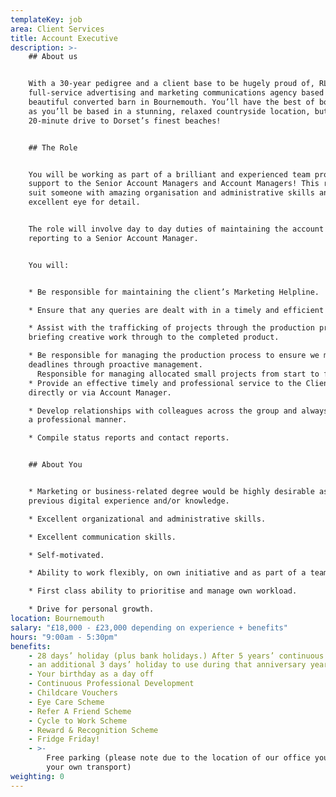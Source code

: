 ```yaml
---
templateKey: job
area: Client Services
title: Account Executive
description: >-
    ## About us


    With a 30-year pedigree and a client base to be hugely proud of, RLA is a
    full-service advertising and marketing communications agency based in a
    beautiful converted barn in Bournemouth. You’ll have the best of both worlds
    as you’ll be based in a stunning, relaxed countryside location, but be just a
    20-minute drive to Dorset’s finest beaches!


    ## The Role


    You will be working as part of a brilliant and experienced team providing
    support to the Senior Account Managers and Account Managers! This role would
    suit someone with amazing organisation and administrative skills and an
    excellent eye for detail. 


    The role will involve day to day duties of maintaining the account and
    reporting to a Senior Account Manager. 


    You will:


    * Be responsible for maintaining the client’s Marketing Helpline.

    * Ensure that any queries are dealt with in a timely and efficient manner.

    * Assist with the trafficking of projects through the production process from
    briefing creative work through to the completed product.

    * Be responsible for managing the production process to ensure we meet project
    deadlines through proactive management.
      Responsible for managing allocated small projects from start to finish and deliver to time, cost and quality.
    * Provide an effective timely and professional service to the Client either
    directly or via Account Manager.

    * Develop relationships with colleagues across the group and always support in
    a professional manner.

    * Compile status reports and contact reports.


    ## About You


    * Marketing or business-related degree would be highly desirable as would
    previous digital experience and/or knowledge. 

    * Excellent organizational and administrative skills.

    * Excellent communication skills.

    * Self-motivated.

    * Ability to work flexibly, on own initiative and as part of a team.

    * First class ability to prioritise and manage own workload.

    * Drive for personal growth.
location: Bournemouth
salary: "£18,000 - £23,000 depending on experience + benefits"
hours: "9:00am - 5:30pm"
benefits:
    - 28 days’ holiday (plus bank holidays.) After 5 years’ continuous service
    - an additional 3 days’ holiday to use during that anniversary year
    - Your birthday as a day off
    - Continuous Professional Development
    - Childcare Vouchers
    - Eye Care Scheme
    - Refer A Friend Scheme
    - Cycle to Work Scheme
    - Reward & Recognition Scheme
    - Fridge Friday!
    - >-
        Free parking (please note due to the location of our office you will need
        your own transport)
weighting: 0
---
```

